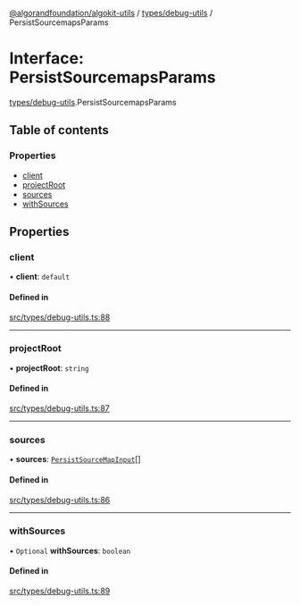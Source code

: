 [@algorandfoundation/algokit-utils](../README.md) / [types/debug-utils](../modules/types_debug_utils.md) / PersistSourcemapsParams

# Interface: PersistSourcemapsParams

[types/debug-utils](../modules/types_debug_utils.md).PersistSourcemapsParams

## Table of contents

### Properties

- [client](types_debug_utils.PersistSourcemapsParams.md#client)
- [projectRoot](types_debug_utils.PersistSourcemapsParams.md#projectroot)
- [sources](types_debug_utils.PersistSourcemapsParams.md#sources)
- [withSources](types_debug_utils.PersistSourcemapsParams.md#withsources)

## Properties

### client

• **client**: `default`

#### Defined in

[src/types/debug-utils.ts:88](https://github.com/algorandfoundation/algokit-utils-ts/blob/main/src/types/debug-utils.ts#L88)

___

### projectRoot

• **projectRoot**: `string`

#### Defined in

[src/types/debug-utils.ts:87](https://github.com/algorandfoundation/algokit-utils-ts/blob/main/src/types/debug-utils.ts#L87)

___

### sources

• **sources**: [`PersistSourceMapInput`](../classes/types_debug_utils.PersistSourceMapInput.md)[]

#### Defined in

[src/types/debug-utils.ts:86](https://github.com/algorandfoundation/algokit-utils-ts/blob/main/src/types/debug-utils.ts#L86)

___

### withSources

• `Optional` **withSources**: `boolean`

#### Defined in

[src/types/debug-utils.ts:89](https://github.com/algorandfoundation/algokit-utils-ts/blob/main/src/types/debug-utils.ts#L89)
